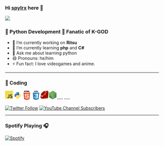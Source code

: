 ### Hi [spylrx][youtube] here 👋
<img src= "https://media.discordapp.net/attachments/765023850857496617/876527283261820959/SaX9.gif">

### 🐍 Python Development 🥝 Fanatic of K-GOD
- 🔭 I’m currently working on **Ritsu**
- 🌱 I’m currently learning **php** and **C#**
- 💬 Ask me about learning python
- 😄 Pronouns: he/him
- ⚡ Fun fact: I love videogames and anime.
---
### 🌈 Coding
<img align="left" alt="JavaScript" width="26px" src="https://raw.githubusercontent.com/github/explore/80688e429a7d4ef2fca1e82350fe8e3517d3494d/topics/javascript/javascript.png"/> <img align="left" alt="JavaScript" width="30px" src="https://raw.githubusercontent.com/github/explore/80688e429a7d4ef2fca1e82350fe8e3517d3494d/topics/python/python.png"/> <img align="left" alt="JavaScript" width="30px" src="https://raw.githubusercontent.com/github/explore/80688e429a7d4ef2fca1e82350fe8e3517d3494d/topics/html/html.png"/> <img align="left" alt="JavaScript" width="30px" src="https://raw.githubusercontent.com/github/explore/80688e429a7d4ef2fca1e82350fe8e3517d3494d/topics/css/css.png"/>  <img align="left" alt="JavaScript" width="26px" src="https://raw.githubusercontent.com/github/explore/80688e429a7d4ef2fca1e82350fe8e3517d3494d/topics/ruby/ruby.png"/> <img align="left" alt="JavaScript" width="28px" src="https://raw.githubusercontent.com/github/explore/80688e429a7d4ef2fca1e82350fe8e3517d3494d/topics/nodejs/nodejs.png"/>

<br/>
---
---

[![Twitter Follow](https://img.shields.io/twitter/follow/spylrx?color=%231DA1F2&logo=twitter&style=flat-square)](https://twitter.com/spylrx) [![YouTube Channel Subscribers](https://img.shields.io/youtube/channel/subscribers/UCRJfeF6zxEO1TxKd30w1CzQ?logo=youtube&style=flat-square)][youtube]

---

### Spotify Playing 🎧

[![Spotify](https://spyrlx.vercel.app/api/spotify)](https://open.spotify.com/user/spyrlx)


<!-- LINKS -->
[youtube]: https://www.youtube.com/c/EtoYoshimura2/videos

